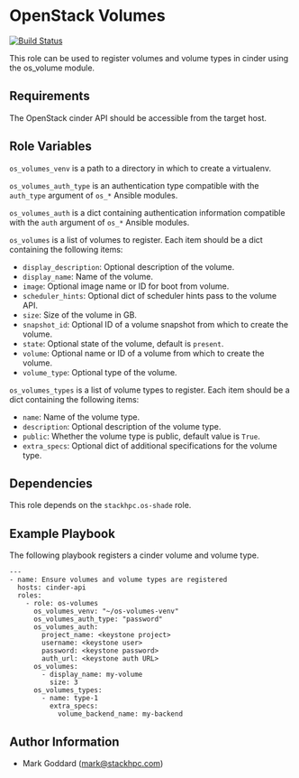 OpenStack Volumes
=================

[![Build Status](https://www.travis-ci.org/stackhpc/ansible-role-os-volumes.svg?branch=master)](https://www.travis-ci.org/stackhpc/ansible-role-os-volumes)

This role can be used to register volumes and volume types in cinder using the
os\_volume module.

Requirements
------------

The OpenStack cinder API should be accessible from the target host.

Role Variables
--------------

`os_volumes_venv` is a path to a directory in which to create a virtualenv.

`os_volumes_auth_type` is an authentication type compatible with the
`auth_type` argument of `os_*` Ansible modules.

`os_volumes_auth` is a dict containing authentication information
compatible with the `auth` argument of `os_*` Ansible modules.

`os_volumes` is a list of volumes to register. Each item should be a dict
containing the following items:
- `display_description`: Optional description of the volume.
- `display_name`: Name of the volume.
- `image`: Optional image name or ID for boot from volume.
- `scheduler_hints`: Optional dict of scheduler hints pass to the volume API.
- `size`: Size of the volume in GB.
- `snapshot_id`: Optional ID of a volume snapshot from which to create the
  volume.
- `state`: Optional state of the volume, default is `present`.
- `volume`: Optional name or ID of a volume from which to create the volume.
- `volume_type`: Optional type of the volume.

`os_volumes_types` is a list of volume types to register. Each item should be a
dict containing the following items:
- `name`: Name of the volume type.
- `description`: Optional description of the volume type.
- `public`: Whether the volume type is public, default value is `True`.
- `extra_specs`: Optional dict of additional specifications for the volume
  type.

Dependencies
------------

This role depends on the `stackhpc.os-shade` role.

Example Playbook
----------------

The following playbook registers a cinder volume and volume type.

    ---
    - name: Ensure volumes and volume types are registered
      hosts: cinder-api
      roles:
        - role: os-volumes
          os_volumes_venv: "~/os-volumes-venv"
          os_volumes_auth_type: "password"
          os_volumes_auth:
            project_name: <keystone project>
            username: <keystone user>
            password: <keystone password>
            auth_url: <keystone auth URL>
          os_volumes:
            - display_name: my-volume
              size: 3
          os_volumes_types:
            - name: type-1
              extra_specs:
                volume_backend_name: my-backend

Author Information
------------------

- Mark Goddard (<mark@stackhpc.com>)
